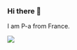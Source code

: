 ### Hi there 👋

I am P-a from France.

![](https://komarev.com/ghpvc/?username=Barbouy&color=F59E0B)
